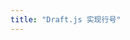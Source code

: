 ```yaml
---
title: "Draft.js 实现行号"
---
```


<script async src="https://jsfiddle.net/72subv99/1/embed/js,css,result/dark/"></script>
